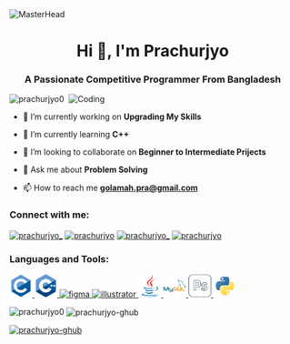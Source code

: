 <img src="https://mir-s3-cdn-cf.behance.net/project_modules/fs/54b6c068097599.5b50bca476b9b.gif" alt="MasterHead">

<h1 align="center">Hi 👋, I'm Prachurjyo</h1>
<h3 align="center">A Passionate Competitive Programmer From Bangladesh </h3>

<img align="right" alt="Coding" width="400" src="https://camo.githubusercontent.com/2366b34bb903c09617990fb5fff4622f3e941349e846ddb7e73df872a9d21233/68747470733a2f2f63646e2e6472696262626c652e636f6d2f75736572732f3733303730332f73637265656e73686f74732f363538313234332f6176656e746f2e676966">

<p align="left"> <img src="https://komarev.com/ghpvc/?username=prachurjyo0&label=Profile%20views&color=0e75b6&style=flat" alt="prachurjyo0" /> </p>

- 🔭 I’m currently working on **Upgrading My Skills**

- 🌱 I’m currently learning **C++**

- 👯 I’m looking to collaborate on **Beginner to Intermediate Prijects**

- 💬 Ask me about **Problem Solving**

- 📫 How to reach me **golamah.pra@gmail.com**



<h3 align="left">Connect with me:</h3>
<p align="left">
<a href="https://instagram.com/prachurjyo_" target="blank"><img align="center" src="https://raw.githubusercontent.com/rahuldkjain/github-profile-readme-generator/master/src/images/icons/Social/instagram.svg" alt="prachurjyo_" height="30" width="40" /></a>
<a href="https://www.codechef.com/users/prachurjyo" target="blank"><img align="center" src="https://cdn.jsdelivr.net/npm/simple-icons@3.1.0/icons/codechef.svg" alt="prachurjyo" height="30" width="40" /></a>
<a href="https://codeforces.com/profile/prachurjyo_" target="blank"><img align="center" src="https://raw.githubusercontent.com/rahuldkjain/github-profile-readme-generator/master/src/images/icons/Social/codeforces.svg" alt="prachurjyo_" height="30" width="40" /></a>
<a href="https://www.leetcode.com/prachurjyo" target="blank"><img align="center" src="https://raw.githubusercontent.com/rahuldkjain/github-profile-readme-generator/master/src/images/icons/Social/leet-code.svg" alt="prachurjyo" height="30" width="40" /></a>
</p>

<h3 align="left">Languages and Tools:</h3>
<p align="left"> <a href="https://www.cprogramming.com/" target="_blank" rel="noreferrer"> <img src="https://raw.githubusercontent.com/devicons/devicon/master/icons/c/c-original.svg" alt="c" width="40" height="40"/> </a> <a href="https://www.w3schools.com/cpp/" target="_blank" rel="noreferrer"> <img src="https://raw.githubusercontent.com/devicons/devicon/master/icons/cplusplus/cplusplus-original.svg" alt="cplusplus" width="40" height="40"/> </a> <a href="https://www.figma.com/" target="_blank" rel="noreferrer"> <img src="https://www.vectorlogo.zone/logos/figma/figma-icon.svg" alt="figma" width="40" height="40"/> </a> <a href="https://www.adobe.com/in/products/illustrator.html" target="_blank" rel="noreferrer"> <img src="https://www.vectorlogo.zone/logos/adobe_illustrator/adobe_illustrator-icon.svg" alt="illustrator" width="40" height="40"/> </a> <a href="https://www.java.com" target="_blank" rel="noreferrer"> <img src="https://raw.githubusercontent.com/devicons/devicon/master/icons/java/java-original.svg" alt="java" width="40" height="40"/> </a> <a href="https://www.mysql.com/" target="_blank" rel="noreferrer"> <img src="https://raw.githubusercontent.com/devicons/devicon/master/icons/mysql/mysql-original-wordmark.svg" alt="mysql" width="40" height="40"/> </a> <a href="https://www.photoshop.com/en" target="_blank" rel="noreferrer"> <img src="https://raw.githubusercontent.com/devicons/devicon/master/icons/photoshop/photoshop-line.svg" alt="photoshop" width="40" height="40"/> </a> <a href="https://www.python.org" target="_blank" rel="noreferrer"> <img src="https://raw.githubusercontent.com/devicons/devicon/master/icons/python/python-original.svg" alt="python" width="40" height="40"/> </a> </p>

<p><img align="left" src="https://github-readme-stats.vercel.app/api/top-langs?username=prachurjyo0&show_icons=true&locale=en&layout=compact" alt="prachurjyo0" /></p>

<p>&nbsp;<img align="center" src="https://github-readme-stats.vercel.app/api?username=prachurjyo-ghub&show_icons=true&locale=en" alt="prachurjyo-ghub" /></p>
<p align="left"> <a href="https://github.com/ryo-ma/github-profile-trophy"><img src="https://github-profile-trophy.vercel.app/?username=prachurjyo-ghub" alt="prachurjyo-ghub" /></a> </p>


